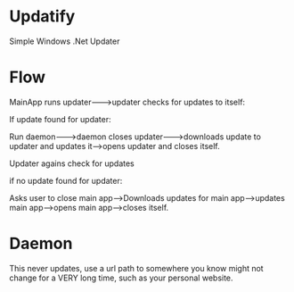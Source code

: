 # Updatify
Simple Windows .Net Updater 


# Flow

MainApp runs updater--->updater checks for updates to itself:

If update found for updater:

Run daemon--->daemon closes updater--->downloads update to updater and updates it-->opens updater and closes itself.

Updater agains check for updates

if no update found for updater:

Asks user to close main app-->Downloads updates for main app-->updates main app-->opens main app-->closes itself.

# Daemon

This never updates, use a url path to somewhere you know might not change for a VERY long time, such as your personal website.


